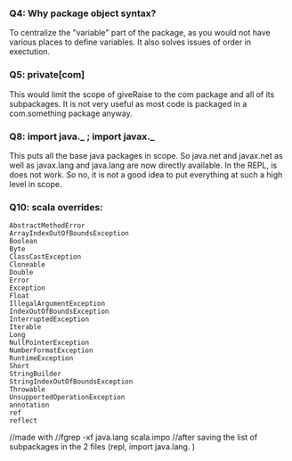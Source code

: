 ### Q4: Why package object syntax?

To centralize the "variable" part of the package, as you would not have various places to define variables. It also solves issues of order in exectution.

### Q5: private[com]

This would limit the scope of giveRaise to the com package and all of its subpackages. It is not very useful as most code is packaged in a com.something package anyway. 

### Q8: import java._ ; import javax._

This puts all the base java packages in scope. So java.net and javax.net as well as javax.lang and java.lang are now directly available. In the REPL, is does not work. So no, it is not a good idea to put everything at such a high level in scope.

### Q10: scala overrides:

    AbstractMethodError
    ArrayIndexOutOfBoundsException
    Boolean
    Byte
    ClassCastException
    Cloneable
    Double
    Error
    Exception
    Float
    IllegalArgumentException
    IndexOutOfBoundsException
    InterruptedException
    Iterable
    Long
    NullPointerException
    NumberFormatException
    RuntimeException
    Short
    StringBuilder
    StringIndexOutOfBoundsException
    Throwable
    UnsupportedOperationException
    annotation
    ref
    reflect

//made with
//fgrep -xf java.lang scala.impo
//after saving the list of subpackages in the 2 files (repl, import java.lang.<TAB> )
